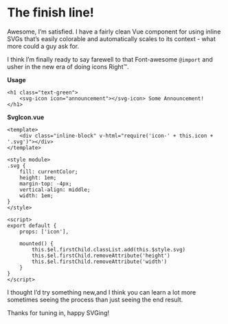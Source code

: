 # The finish line!

Awesome, I’m satisfied. I have a fairly clean Vue component for using inline SVGs that’s easily colorable and automatically scales to its context - what more could a guy ask for.

I think I’m finally ready to say farewell to that Font-awesome ```@import``` and usher in the new era of doing icons Right™️.

<b>Usage</b>

```
<h1 class="text-green">  
    <svg-icon icon="announcement"></svg-icon> Some Announcement!
</h1>
```

<b>SvgIcon.vue</b>

```
<template>  
    <div class="inline-block" v-html="require('icon-' + this.icon + '.svg')"></div>
</template>

<style module>  
.svg {
    fill: currentColor;
    height: 1em;
    margin-top: -4px;
    vertical-align: middle;
    width: 1em;
}
</style>

<script>  
export default {  
    props: ['icon'],

    mounted() {
        this.$el.firstChild.classList.add(this.$style.svg)
        this.$el.firstChild.removeAttribute('height')
        this.$el.firstChild.removeAttribute('width')
    }
}
</script>
```

I thought I’d try something new,and I think you can learn a lot more sometimes seeing the process than just seeing the end result.

Thanks for tuning in, happy SVGing!
